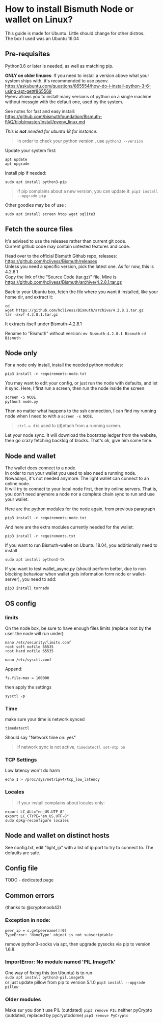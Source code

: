 # How to install Bismuth Node or wallet on Linux?

This guide is made for Ubuntu. Little should change for other distros.  
The box I used was an Ubuntu 16.04


## Pre-requisites

Python3.6 or later is needed, as well as matching pip.  

**ONLY on older linuxes**: If you need to install a version above what your system ships with, it's recommended to use pyenv.  
https://askubuntu.com/questions/865554/how-do-i-install-python-3-6-using-apt-get#865569  
Pyenv allows you to install many versions of python on a single machine without messgin with the default one, used by the system.

See notes for fast and easy install: https://github.com/bismuthfoundation/Bismuth-FAQ/blob/master/Install/pyenv_linux.md

*This is **not** needed for ubuntu 18 for instance.*
 
> In order to check your python version , use `python3 --version`

Update your system first:  
```
apt update
apt upgrade
```

Install pip if needed:  
```
sudo apt install python3-pip
```

> If pip complains about a new version, you can update it: `pip3 install --upgrade pip`

Other goodies may be of use : 
```
sudo apt install screen htop wget sqlite3
```

## Fetch the source files

It's advised to use the releases rather than current git code.  
Current github code may contain untested features and code. 

Head over to the official Bismuth Github repo, releases: https://github.com/hclivess/Bismuth/releases  
Unless you need a specific version, pick the latest one. As for now, this is 4.2.8.1  
Copy the link of the "Source Code (tar.gz)" file. Mine is https://github.com/hclivess/Bismuth/archive/4.2.8.1.tar.gz

Back to your Ubuntu box, fetch the file where you want it installed, like your home dir, and extract it:
```
cd
wget https://github.com/hclivess/Bismuth/archive/4.2.8.1.tar.gz
tar -zxvf 4.2.8.1.tar.gz
```
It extracts itself under Bismuth-4.2.8.1

Rename to "Bismuth" without version:
`mv Bismuth-4.2.8.1 Bismuth`
`cd Bismuth`

## Node only

For a node only install, install the needed python modules:

```
pip3 install -r requirements-node.txt
```

You may want to edit your config, or just run the node with defaults, and let it sync. Here, I first run a screen, then run the node inside the screen  
```
screen -S NODE
python3 node.py
```
Then no matter what happens to the ssh connection, I can find my running node when I need to with a `screen -x NODE`.  
> `ctrl-a d` is used to (d)etach from a running screen.

Let your node sync. It will download the bootstrap ledger from the website, then go crazy fetching backlog of blocks. That's ok, give him some time.

## Node and wallet

The wallet does connect to a node.  
In order to run your wallet you used to also need a running node.  
Nowadays, it's not needed anymore. The light wallet can connect to an online node.  
It will try to connect to your local node first, then try online servers. That is, you don't need anymore a node nor a complete chain sync to run and use your wallet.

Here are the python modules for the node again, from previous paragraph
```
pip3 install -r requirements-node.txt
```

And here are the extra modules currently needed for the wallet:
```
pip3 install -r requirements.txt
```

If you want to run Bismuth-wallet on Ubuntu 18.04, you additionally need to install
```
sudo apt install python3-tk
```

If you want to test wallet_async.py (should perform better, due to non blocking behaviour when wallet gets information form node or wallet-server), you need to add:
```
pip3 install tornado
```

## OS config

### limits
On the node box, be sure to have enough files limits (replace root by the user the node will run under)
```
nano /etc/security/limits.conf
root soft nofile 65535
root hard nofile 65535
```

```
nano /etc/sysctl.conf
```
Append:  
```
fs.file-max = 100000
```
then apply the settings
```
sysctl -p
```

### Time

make sure your time is network synced
```
timedatectl
```
Should say "Network time on: yes"  
> if network sync is not active, `timedatectl set-ntp on`

### TCP Settings
Low latency won't do harm
```
echo 1 > /proc/sys/net/ipv4/tcp_low_latency
```

### Locales
> If your install complains about locales only:
```
export LC_ALL="en_US.UTF-8"
export LC_CTYPE="en_US.UTF-8"
sudo dpkg-reconfigure locales
```

## Node and wallet on distinct hosts

See config.txt, edit "light_ip" with a list of ip:port to try to connect to.
The defaults are safe.

## Config file

TODO - dedicated page

## Common errors

(thanks to @cryptonoob42)

### Exception in node:  
`peer_ip = s.getpeername()[0]`  
`TypeError: 'NoneType' object is not subscriptable`

remove python3-socks via apt, then upgrade pysocks via pip to version 1.6.8.

### ImportError: No module named 'PIL.ImageTk'

One way of fixing this (on Ubuntu) is to run  
`sudo apt install python3-pil.imagetk`  
or just update pillow from pip to version 5.1.0 
`pip3 install --upgrade pillow`

### Older modules

Make sur you don't use PIL (outdated)
`pip3 remove PIL`
neither pyCrypto (outdated, replaced by pycryptodome)
`pip3 remove PyCrypto`

